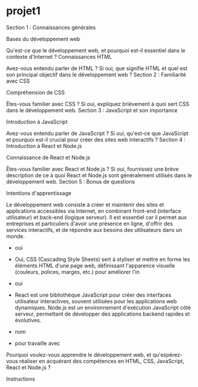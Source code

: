 # projet1
Section 1 : Connaissances générales

Bases du développement web

Qu'est-ce que le développement web, et pourquoi est-il essentiel dans le contexte d'Internet ?
Connaissances HTML

Avez-vous entendu parler de HTML ? Si oui, que signifie HTML et quel est son principal objectif dans le développement web ?
Section 2 : Familiarité avec CSS

Compréhension de CSS

Êtes-vous familier avec CSS ? Si oui, expliquez brièvement à quoi sert CSS dans le développement web.
Section 3 : JavaScript et son importance

Introduction à JavaScript

Avez-vous entendu parler de JavaScript ? Si oui, qu'est-ce que JavaScript et pourquoi est-il crucial pour créer des sites web interactifs ?
Section 4 : Introduction à React et Node.js

Connaissance de React et Node.js

Êtes-vous familier avec React et Node.js ? Si oui, fournissez une brève description de ce à quoi React et Node.js sont généralement utilisés dans le développement web.
Section 5 : Bonus de questions

Intentions d'apprentissage

Le développement web consiste à créer et maintenir des sites et applications accessibles via Internet, en combinant front-end (interface utilisateur) et back-end (logique serveur). Il est essentiel car il permet aux entreprises et particuliers d'avoir une présence en ligne, d'offrir des services interactifs, et de répondre aux besoins des utilisateurs dans un monde.
- oui
- Oui, CSS (Cascading Style Sheets) sert à styliser et mettre en forme les éléments HTML d'une page web, définissant l'apparence visuelle (couleurs, polices, marges, etc.) pour améliorer l'in

- oui
- React est une bibliothèque JavaScript pour créer des interfaces utilisateur interactives, souvent utilisées pour les applications web dynamiques. Node.js est un environnement d'exécution JavaScript côté serveur, permettant de développer des applications backend rapides et évolutives.
- nom
- pour travaille avec







Pourquoi voulez-vous apprendre le développement web, et qu'espérez-vous réaliser en acquérant des compétences en HTML, CSS, JavaScript, React et Node.js ?

Instructions



